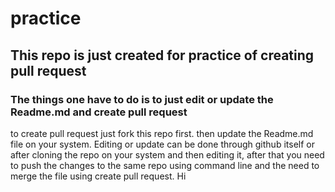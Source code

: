 # practice
## This repo is just created for practice of creating pull request
### The things one have to do is to just edit or update the Readme.md and create pull request
to create pull request just fork this repo first.
then update the Readme.md file on your system.
Editing or update can be done through github itself or after cloning the repo on your system and then editing it, after that you need to push the changes to the same repo using command line and the need to merge the file using create pull request.
Hi















